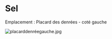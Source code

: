 # Sel

Emplacement : Placard des denrées - coté gauche

![placarddenréegauche.jpg](/placarddenr%C3%A9egauche.jpg)
